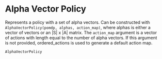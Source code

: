 # Alpha Vector Policy

Represents a policy with a set of alpha vectors. Can be constructed with `AlphaVectorPolicy(pomdp, alphas, action_map)`, where alphas is either a vector of vectors or an |S| x |A| matrix. The `action_map` argument is a vector of actions with length equal to the number of alpha vectors. If this argument is not provided, ordered_actions is used to generate a default action map.

```@docs
AlphaVectorPolicy
``` 
